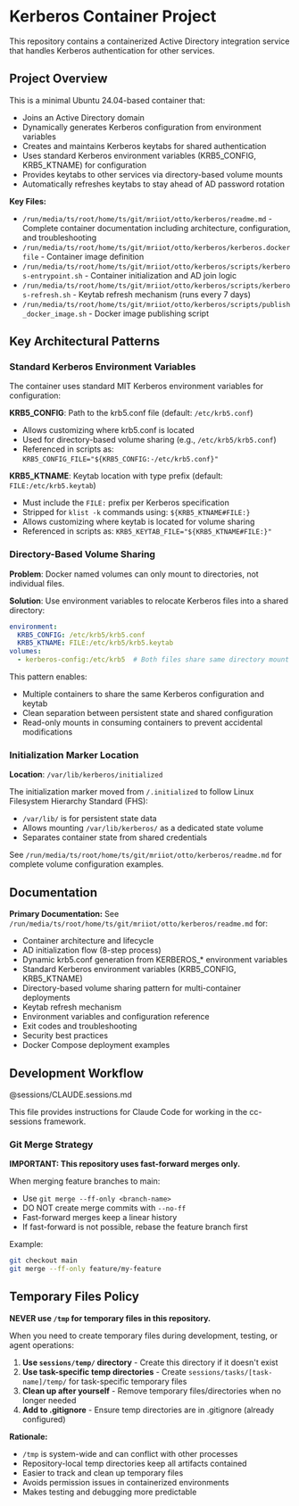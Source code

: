 # Kerberos Container Project

This repository contains a containerized Active Directory integration service that handles Kerberos authentication for other services.

## Project Overview

This is a minimal Ubuntu 24.04-based container that:
- Joins an Active Directory domain
- Dynamically generates Kerberos configuration from environment variables
- Creates and maintains Kerberos keytabs for shared authentication
- Uses standard Kerberos environment variables (KRB5_CONFIG, KRB5_KTNAME) for configuration
- Provides keytabs to other services via directory-based volume mounts
- Automatically refreshes keytabs to stay ahead of AD password rotation

**Key Files:**
- `/run/media/ts/root/home/ts/git/mriiot/otto/kerberos/readme.md` - Complete container documentation including architecture, configuration, and troubleshooting
- `/run/media/ts/root/home/ts/git/mriiot/otto/kerberos/kerberos.dockerfile` - Container image definition
- `/run/media/ts/root/home/ts/git/mriiot/otto/kerberos/scripts/kerberos-entrypoint.sh` - Container initialization and AD join logic
- `/run/media/ts/root/home/ts/git/mriiot/otto/kerberos/scripts/kerberos-refresh.sh` - Keytab refresh mechanism (runs every 7 days)
- `/run/media/ts/root/home/ts/git/mriiot/otto/kerberos/scripts/publish_docker_image.sh` - Docker image publishing script

## Key Architectural Patterns

### Standard Kerberos Environment Variables

The container uses standard MIT Kerberos environment variables for configuration:

**KRB5_CONFIG**: Path to the krb5.conf file (default: `/etc/krb5.conf`)
- Allows customizing where krb5.conf is located
- Used for directory-based volume sharing (e.g., `/etc/krb5/krb5.conf`)
- Referenced in scripts as: `KRB5_CONFIG_FILE="${KRB5_CONFIG:-/etc/krb5.conf}"`

**KRB5_KTNAME**: Keytab location with type prefix (default: `FILE:/etc/krb5.keytab`)
- Must include the `FILE:` prefix per Kerberos specification
- Stripped for `klist -k` commands using: `${KRB5_KTNAME#FILE:}`
- Allows customizing where keytab is located for volume sharing
- Referenced in scripts as: `KRB5_KEYTAB_FILE="${KRB5_KTNAME#FILE:}"`

### Directory-Based Volume Sharing

**Problem**: Docker named volumes can only mount to directories, not individual files.

**Solution**: Use environment variables to relocate Kerberos files into a shared directory:
```yaml
environment:
  KRB5_CONFIG: /etc/krb5/krb5.conf
  KRB5_KTNAME: FILE:/etc/krb5/krb5.keytab
volumes:
  - kerberos-config:/etc/krb5  # Both files share same directory mount
```

This pattern enables:
- Multiple containers to share the same Kerberos configuration and keytab
- Clean separation between persistent state and shared configuration
- Read-only mounts in consuming containers to prevent accidental modifications

### Initialization Marker Location

**Location**: `/var/lib/kerberos/initialized`

The initialization marker moved from `/.initialized` to follow Linux Filesystem Hierarchy Standard (FHS):
- `/var/lib/` is for persistent state data
- Allows mounting `/var/lib/kerberos/` as a dedicated state volume
- Separates container state from shared credentials

See `/run/media/ts/root/home/ts/git/mriiot/otto/kerberos/readme.md` for complete volume configuration examples.

## Documentation

**Primary Documentation:** See `/run/media/ts/root/home/ts/git/mriiot/otto/kerberos/readme.md` for:
- Container architecture and lifecycle
- AD initialization flow (8-step process)
- Dynamic krb5.conf generation from KERBEROS_* environment variables
- Standard Kerberos environment variables (KRB5_CONFIG, KRB5_KTNAME)
- Directory-based volume sharing pattern for multi-container deployments
- Keytab refresh mechanism
- Environment variables and configuration reference
- Exit codes and troubleshooting
- Security best practices
- Docker Compose deployment examples

## Development Workflow

@sessions/CLAUDE.sessions.md

This file provides instructions for Claude Code for working in the cc-sessions framework.

### Git Merge Strategy

**IMPORTANT: This repository uses fast-forward merges only.**

When merging feature branches to main:
- Use `git merge --ff-only <branch-name>`
- DO NOT create merge commits with `--no-ff`
- Fast-forward merges keep a linear history
- If fast-forward is not possible, rebase the feature branch first

Example:
```bash
git checkout main
git merge --ff-only feature/my-feature
```

## Temporary Files Policy

**NEVER use `/tmp` for temporary files in this repository.**

When you need to create temporary files during development, testing, or agent operations:

1. **Use `sessions/temp/` directory** - Create this directory if it doesn't exist
2. **Use task-specific temp directories** - Create `sessions/tasks/[task-name]/temp/` for task-specific temporary files
3. **Clean up after yourself** - Remove temporary files/directories when no longer needed
4. **Add to .gitignore** - Ensure temp directories are in .gitignore (already configured)

**Rationale:**
- `/tmp` is system-wide and can conflict with other processes
- Repository-local temp directories keep all artifacts contained
- Easier to track and clean up temporary files
- Avoids permission issues in containerized environments
- Makes testing and debugging more predictable
